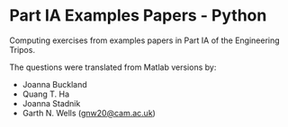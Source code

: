 # Part IA Examples Papers - Python

Computing exercises from examples papers in Part IA of the Engineering
Tripos.

The questions were translated from Matlab versions by:

- Joanna Buckland
- Quang T. Ha
- Joanna Stadnik
- Garth N. Wells (<gnw20@cam.ac.uk>)
